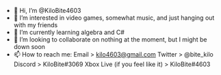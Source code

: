 - 👋 Hi, I’m @KiloBite4603
- 👀 I’m interested in video games, somewhat music, and just hanging out with my friends
- 🌱 I’m currently learning algebra and C#
- 💞️ I’m looking to collaborate on nothing at the moment, but I might be down soon
- 📫 How to reach me:
Email > kilo4603@gmail.com
Twitter > @bite_kilo
Discord > KiloBite#3069
Xbox Live (if you feel like it) > KiloBite#4603

<!---
KiloBite4603/KiloBite4603 is a ✨ special ✨ repository because its `README.md` (this file) appears on your GitHub profile.
You can click the Preview link to take a look at your changes.
--->
